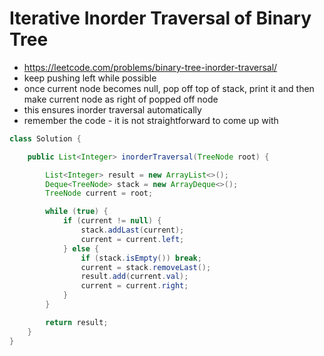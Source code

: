 # Iterative Inorder Traversal of Binary Tree

- https://leetcode.com/problems/binary-tree-inorder-traversal/
- keep pushing left while possible
- once current node becomes null, pop off top of stack, print it and then make current node as right of popped off node
- this ensures inorder traversal automatically
- remember the code - it is not straightforward to come up with

```java
class Solution {

    public List<Integer> inorderTraversal(TreeNode root) {

        List<Integer> result = new ArrayList<>();
        Deque<TreeNode> stack = new ArrayDeque<>();
        TreeNode current = root;

        while (true) {
            if (current != null) {
                stack.addLast(current);
                current = current.left;
            } else {
                if (stack.isEmpty()) break;
                current = stack.removeLast();
                result.add(current.val);
                current = current.right;
            }
        }

        return result;
    }
}
```
